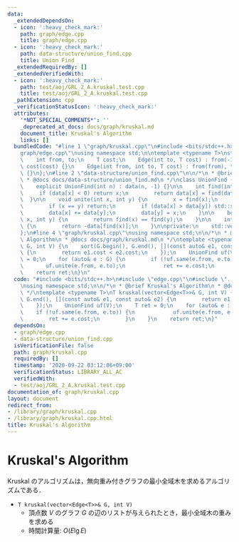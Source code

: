 ```yaml
---
data:
  _extendedDependsOn:
  - icon: ':heavy_check_mark:'
    path: graph/edge.cpp
    title: graph/edge.cpp
  - icon: ':heavy_check_mark:'
    path: data-structure/union_find.cpp
    title: Union Find
  _extendedRequiredBy: []
  _extendedVerifiedWith:
  - icon: ':heavy_check_mark:'
    path: test/aoj/GRL_2_A.kruskal.test.cpp
    title: test/aoj/GRL_2_A.kruskal.test.cpp
  _pathExtension: cpp
  _verificationStatusIcon: ':heavy_check_mark:'
  attributes:
    '*NOT_SPECIAL_COMMENTS*': ''
    _deprecated_at_docs: docs/graph/kruskal.md
    document_title: Kruskal's Algorithm
    links: []
  bundledCode: "#line 1 \"graph/kruskal.cpp\"\n#include <bits/stdc++.h>\n#line 2 \"\
    graph/edge.cpp\"\nusing namespace std;\n\ntemplate <typename T>\nstruct Edge {\n\
    \    int from, to;\n    T cost;\n    Edge(int to, T cost) : from(-1), to(to),\
    \ cost(cost) {}\n    Edge(int from, int to, T cost) : from(from), to(to), cost(cost)\
    \ {}\n};\n#line 2 \"data-structure/union_find.cpp\"\n\n/*\n * @brief Union Find\n\
    \ * @docs docs/data-structure/union_find.md\n */\nclass UnionFind {\npublic:\n\
    \    explicit UnionFind(int n) : data(n, -1) {}\n\n    int find(int x) {\n   \
    \     if (data[x] < 0) return x;\n        return data[x] = find(data[x]);\n  \
    \  }\n\n    void unite(int x, int y) {\n        x = find(x);\n        y = find(y);\n\
    \        if (x == y) return;\n        if (data[x] > data[y]) std::swap(x, y);\n\
    \        data[x] += data[y];\n        data[y] = x;\n    }\n\n    bool same(int\
    \ x, int y) {\n        return find(x) == find(y);\n    }\n\n    int size(int x)\
    \ {\n        return -data[find(x)];\n    }\n\nprivate:\n    std::vector<int> data;\n\
    };\n#line 4 \"graph/kruskal.cpp\"\nusing namespace std;\n\n/*\n * @brief Kruskal's\
    \ Algorithm\n * @docs docs/graph/kruskal.md\n */\ntemplate <typename T>\nT kruskal(vector<Edge<T>>&\
    \ G, int V) {\n    sort(G.begin(), G.end(), [](const auto& e1, const auto& e2)\
    \ {\n        return e1.cost < e2.cost;\n    });\n    UnionFind uf(V);\n    T ret\
    \ = 0;\n    for (auto& e : G) {\n        if (!uf.same(e.from, e.to)) {\n     \
    \       uf.unite(e.from, e.to);\n            ret += e.cost;\n        }\n    }\n\
    \    return ret;\n}\n"
  code: "#include <bits/stdc++.h>\n#include \"edge.cpp\"\n#include \"../data-structure/union_find.cpp\"\
    \nusing namespace std;\n\n/*\n * @brief Kruskal's Algorithm\n * @docs docs/graph/kruskal.md\n\
    \ */\ntemplate <typename T>\nT kruskal(vector<Edge<T>>& G, int V) {\n    sort(G.begin(),\
    \ G.end(), [](const auto& e1, const auto& e2) {\n        return e1.cost < e2.cost;\n\
    \    });\n    UnionFind uf(V);\n    T ret = 0;\n    for (auto& e : G) {\n    \
    \    if (!uf.same(e.from, e.to)) {\n            uf.unite(e.from, e.to);\n    \
    \        ret += e.cost;\n        }\n    }\n    return ret;\n}"
  dependsOn:
  - graph/edge.cpp
  - data-structure/union_find.cpp
  isVerificationFile: false
  path: graph/kruskal.cpp
  requiredBy: []
  timestamp: '2020-09-22 03:12:06+09:00'
  verificationStatus: LIBRARY_ALL_AC
  verifiedWith:
  - test/aoj/GRL_2_A.kruskal.test.cpp
documentation_of: graph/kruskal.cpp
layout: document
redirect_from:
- /library/graph/kruskal.cpp
- /library/graph/kruskal.cpp.html
title: Kruskal's Algorithm
---
```

# Kruskal's Algorithm

Kruskal のアルゴリズムは，無向重み付きグラフの最小全域木を求めるアルゴリズムである．

- `T kruskal(vector<Edge<T>>& G, int V)`
    - 頂点数 $V$ のグラフ $G$ の辺のリストが与えられたとき，最小全域木の重みを求める
    - 時間計算量: $O(E\lg E)$